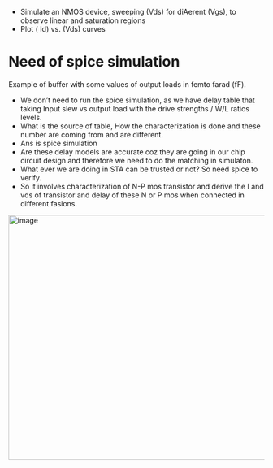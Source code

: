 - Simulate an NMOS device, sweeping (Vds) for diAerent (Vgs), to observe linear and saturation regions 
-  Plot ( Id) vs. (Vds) curves

# Need of spice simulation 
Example of buffer with some values of output loads in femto farad (fF).


- We don’t need to run the spice simulation, as we have delay table that taking Input slew vs output load with the drive strengths / W/L ratios levels.
- What is the source of table, How the characterization is done and these number are coming from and are different.
- Ans is spice simulation
- Are these delay models are accurate coz they are going in our chip circuit design and therefore we need to do the matching in simulaton.
- What ever we are doing in STA can be trusted or not? So need spice to verify.
- So it involves characterization of N-P mos transistor and derive the I and vds of transistor and delay of these N or P mos when connected in different fasions.
<img width="3423" height="482" alt="image" src="https://github.com/user-attachments/assets/922a0d57-b183-473b-b94b-2dec07d39256" />


